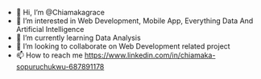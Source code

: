- 👋 Hi, I’m @Chiamakagrace
- 👀 I’m interested in Web Development, Mobile App, Everything Data And Artificial Intelligence
- 🌱 I’m currently learning Data Analysis
- 💞️ I’m looking to collaborate on Web Development related project
- 📫 How to reach me https://www.linkedin.com/in/chiamaka-sopuruchukwu-687891178

<!---
Chiamakagrace/Chiamakagrace is a ✨ special ✨ repository because its `README.md` (this file) appears on your GitHub profile.
You can click the Preview link to take a look at your changes.
--->

